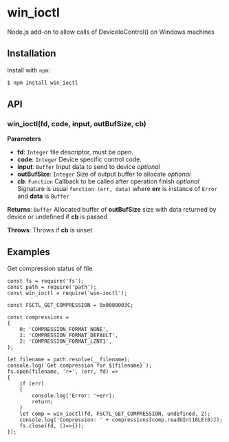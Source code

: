 win_ioctl
==========

Node.js add-on to allow calls of DeviceIoControl() on Windows machines

Installation
------------

Install with `npm`:

``` bash
$ npm install win_ioctl
```

API
--------

### win_ioctl(fd, code, input, outBufSize, cb)
**Parameters**
- **fd**: `Integer` file descriptor, must be open.
- **code**: `Integer` Device specific control code.
- **input**: `Buffer` Input data to send to device *optional*
- **outBufSize**: `Integer` Size of output buffer to allocate *optional*
- **cb**: `Function` Callback to be called after operation finish *optional*
Signature is usual `function (err, data)` where **err** is instance of `Error` and **data** is `Buffer`

**Returns**: `Buffer` Allocated buffer of **outBufSize** size with data returned by device or undefined if **cb** is passed

**Throws**: Throws if **cb** is unset

Examples
--------

Get compression status of file

```
const fs = require('fs');
const path = require('path');
const win_ioctl = require('win-ioctl');

const FSCTL_GET_COMPRESSION = 0x0009003C;

const compressions =
{
    0: 'COMPRESSION_FORMAT_NONE',
    1: 'COMPRESSION_FORMAT_DEFAULT',
    2: 'COMPRESSION_FORMAT_LZNT1',
};

let filename = path.resolve(__filename);
console.log(`Get compression for ${filename}`);
fs.open(filename, 'r+', (err, fd) =>
{
    if (err)
    {
        console.log('Error: '+err);
        return;
    }
    let comp = win_ioctl(fd, FSCTL_GET_COMPRESSION, undefined, 2);
    console.log('Compression: ' + compressions[comp.readUInt16LE(0)]);
    fs.close(fd, ()=>{});
});

```